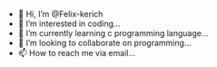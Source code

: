 - 👋 Hi, I’m @Felix-kerich
- 👀 I’m interested in coding...
- 🌱 I’m currently learning c programming language...
- 💞️ I’m looking to collaborate on programming...
- 📫 How to reach me via email...

<!---
Felix-kerich/Felix-kerich is a ✨ special ✨ repository because its `README.md` (this file) appears on your GitHub profile.
You can click the Preview link to take a look at your changes.
--->
